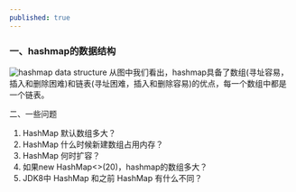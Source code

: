 ```yaml
---
published: true
---
```


### 一、hashmap的数据结构
![hashmap data structure]({{site.baseurl}}/https://plumbr.eu/wp-content/uploads/2016/08/java-util-hashmap-internals.png)
从图中我们看出，hashmap具备了数组(寻址容易，插入和删除困难)和链表(寻址困难，插入和删除容易)的优点，每一个数组中都是一个链表。

二、一些问题
1. HashMap 默认数组多大？
2. HashMap 什么时候新建数组占用内存？
3. HashMap 何时扩容？
4. 如果new HashMap<>(20)，hashmap的数组多大？
5. JDK8中 HashMap 和之前 HashMap 有什么不同？








